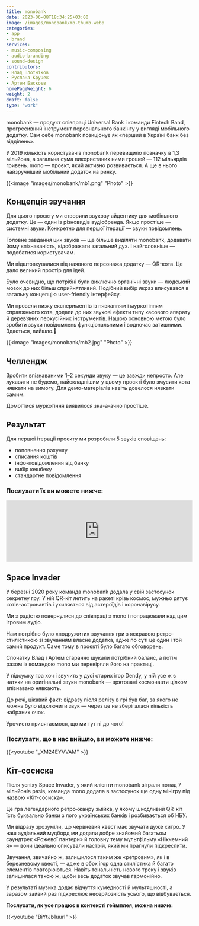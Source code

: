 ```yaml
---
title: monobank
date: 2023-06-08T18:34:25+03:00
image: /images/monobank/mb-thumb.webp
categories: 
- app
- brand
services: 
- music-composing
- audio-branding
- sound-design
contributors:
- Влад Плотніков
- Руслана Кручек
- Артем Баскоєв
homePageWeight: 6
weight: 2
draft: false
type: "work"
---
```


monobank — продукт співпраці Universal Bank і команди Fintech Band, прогресивний інструмент персонального банкінгу у вигляді мобільного додатку. Сам себе monobank позиціонує як «перший в Україні банк без відділень».

У 2019 кількість користувачів monobank перевищило позначку в 1,3 мільйона, а загальна сума використаних ними грошей — 112 мільярдів гривень. mono — проєкт, який активно розвивається. А ще в нього найзручніший мобільний додаток на ринку.

{{<image "images/monobank/mb1.png" "Photo"  >}}

## Концепція звучання

Для цього проєкту ми створили звукову айдентику для мобільного додатку. Це — один із різновидів аудіобренда. Якщо простіше — системні звуки. Конкретно для першої ітерації — звуки повідомлень.

Головне завдання цих звуків — ще більше виділяти monobank, додавати йому впізнаваність, відображати загальний дух. І найголовніше — подобатися користувачам.

Ми відштовхувалися від наявного персонажа додатку — QR-кота. Це дало великий простір для ідей.

Було очевидно, що потрібні були виключно органічні звуки — людський мозок до них більш сприйнятливий. Подібний вибір якраз вписувався в загальну концепцію user-friendly інтерфейсу.

Ми провели низку експериментів із нявканням і муркотінням справжнього кота, додали до них звукові ефекти типу касового апарату й дерев’яних перкусійних інструментів. Нашою основною метою було зробити звуки повідомлень функціональними і водночас затишними. Здається, вийшло.🙂

{{<image "images/monobank/mb2.jpg" "Photo"  >}}

## Челлендж

Зробити впізнаваними 1–2 секунди звуку — це завжди непросто. Але лукавити не будемо, найскладнішим у цьому проєкті було змусити кота нявкати на вимогу. Для демо-матеріалів навіть довелося нявкати самим.

Домогтися муркотіння виявилося зна-а-ачно простіше.

## Результат

Для першої ітерації проєкту ми розробили 5 звуків сповіщень:

- поповнення рахунку
- списання коштів
- інфо-повідомлення від банку
- вибір кешбеку
- стандартне повідомлення

### Послухати їх ви можете нижче:

<iframe loading="lazy" width="100%" height="166" scrolling="no" frameborder="no" allow="autoplay" src="https://w.soundcloud.com/player/?url=https%3A//api.soundcloud.com/tracks/582091059&amp;color=%23ff5500&amp;auto_play=false&amp;hide_related=false&amp;show_comments=true&amp;show_user=true&amp;show_reposts=false&amp;show_teaser=true"></iframe>

## Space Invader

У березні 2020 року команда monobank додала у свій застосунок секретну гру. У ній QR-кіт летить на ракеті крізь космос, мужньо рятує котів-астронавтів і ухиляється від астероїдів і коронавірусу.

Ми з радістю повернулися до співпраці з mono і попрацювали над цим ігровим аудіо.

Нам потрібно було «подружити» звучання гри з яскравою ретро-стилістикою зі звучанням власне додатка, адже по суті це один і той самий продукт. Саме тому в проєкті було багато обговорень.

Спочатку Влад і Артем старанно шукали потрібний баланс, а потім разом із командою mono ми перевіряли його на практиці.

У підсумку гра хоч і звучить у дусі старих ігор Dendy, у ній усе ж є натяки на оригінальні звуки monobank — врятовані космонавти цілком впізнавано нявкають.

До речі, цікавий факт: відразу після релізу в грі був баг, за якого не можна було відключити звук — через це не зберігалася кількість набраних очок.

Урочисто присягаємося, що ми тут ні до чого!

### Послухати, що в нас вийшло, ви можете нижче:

{{<youtube "_XM24EYVVAM" >}}

## Кіт-сосиска

Після успіху Space Invader, у який клієнти monobank зіграли понад 7 мільйонів разів, команда mono додала в застосунок ще одну мінігру під назвою «Кіт-сосиска».

Це гра легендарного ретро-жанру змійка, у якому шкодливий QR-кіт їсть буквально банки з лого українських банків і розбивається об НБУ.

Ми відразу зрозуміли, що червневий квест має звучати дуже хитро. У наш аудіальний мудборд ми додали добре знайомий багатьом саундтрек «Рожевої пантери» й головну тему мультфільму «Нікчемний я» — вони ідеально описували настрій, який ми прагнули підкреслити.

Звучання, звичайно ж, залишилося таким же «ретровим», як і в березневому квесті, — адже в обох ігор одна стилістика й багато елементів повторюються. Навіть тональність нового треку і звуків залишилася такою ж, щоби весь додаток звучав гармонійно.

У результаті музика додає відчуття кумедності й мультяшності, а заразом зайвий раз підкреслює несерйозність усього, що відбувається.

**Послухати, як усе працює в контексті геймплея, можна нижче:**

{{<youtube "BiYtJb1uurI" >}}